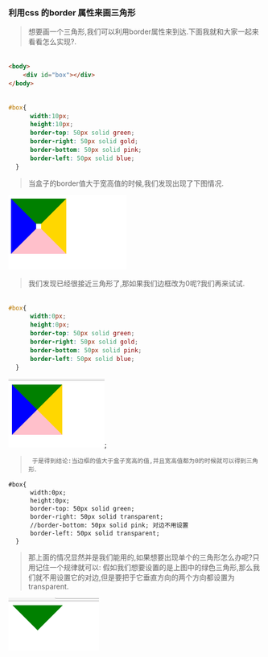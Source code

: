### 利用css 的border 属性来画三角形

> 想要画一个三角形,我们可以利用border属性来到达.下面我就和大家一起来看看怎么实现?.

```html

<body>
    <div id="box"></div>
</body>

```


```css

#box{
      width:10px;
      height:10px;
      border-top: 50px solid green;
      border-right: 50px solid gold;
      border-bottom: 50px solid pink;
      border-left: 50px solid blue;
  }

```

> 当盒子的border值大于宽高值的时候,我们发现出现了下图情况.

![](./sanjiao1.png)

> 我们发现已经很接近三角形了,那如果我们边框改为0呢?我们再来试试.

```css

#box{
      width:0px;
      height:0px;
      border-top: 50px solid green;
      border-right: 50px solid gold;
      border-bottom: 50px solid pink;
      border-left: 50px solid blue;
  }

```

![](./sanjiaoxing2.png);

>` 于是得到结论:当边框的值大于盒子宽高的值,并且宽高值都为0的时候就可以得到三角形`.

```css3
#box{
      width:0px;
      height:0px;
      border-top: 50px solid green;
      border-right: 50px solid transparent;
      //border-bottom: 50px solid pink; 对边不用设置
      border-left: 50px solid transparent;
  }

```

>那上面的情况显然并是我们能用的,如果想要出现单个的三角形怎么办呢?只用记住一个规律就可以:
>  假如我们想要设置的是上图中的绿色三角形,那么我们就不用设置它的对边,但是要把于它垂直方向的两个方向都设置为transparent.


![](./sanjiaoxing3.png)

